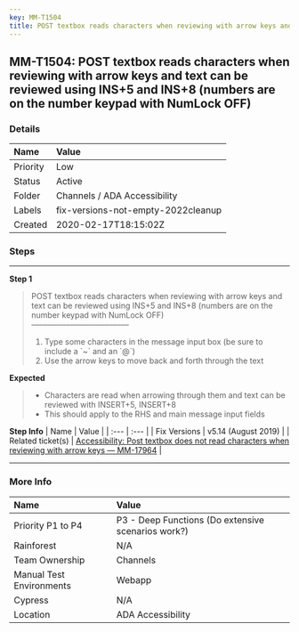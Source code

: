 ```yaml
---
key: MM-T1504
title: POST textbox reads characters when reviewing with arrow keys and text can be reviewed using INS+5 and INS+8 (numbers are on the number keypad with NumLock OFF)
---
```


## MM-T1504: POST textbox reads characters when reviewing with arrow keys and text can be reviewed using INS+5 and INS+8 (numbers are on the number keypad with NumLock OFF)

### Details

| Name     | Value                              |
| :------- | :--------------------------------- |
| Priority | Low                                |
| Status   | Active                             |
| Folder   | Channels / ADA Accessibility       |
| Labels   | fix-versions-not-empty-2022cleanup |
| Created  | 2020-02-17T18:15:02Z               |

### Steps

<hr/>

**Step 1**

> <article>POST textbox reads characters when reviewing with arrow keys and text can be reviewed using INS+5 and INS+8 (numbers are on the number keypad with NumLock OFF)<br>–––––––––––––––––––––––––<ol><li>Type some characters in the message input box (be sure to include a `~` and an `@`)</li><li>Use the arrow keys to move back and forth through the text</li></ol></article>

**Expected**

> <article><ul><li>Characters are read when arrowing through them and text can be reviewed with INSERT+5, INSERT+8</li><li>This should apply to the RHS and main message input fields</li></ul></article>

**Step Info**
| Name | Value |
| :--- | :--- |
| Fix Versions | v5.14 (August 2019) |
| Related ticket(s) | <a href="https://mattermost.atlassian.net/browse/MM-17964">Accessibility: Post textbox does not read characters when reviewing with arrow keys — MM-17964</a> |

<hr/>

### More Info

| Name                     | Value                                              |
| :----------------------- | :------------------------------------------------- |
| Priority P1 to P4        | P3 - Deep Functions (Do extensive scenarios work?) |
| Rainforest               | N/A                                                |
| Team Ownership           | Channels                                           |
| Manual Test Environments | Webapp                                             |
| Cypress                  | N/A                                                |
| Location                 | ADA Accessibility                                  |
